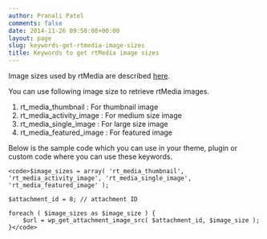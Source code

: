 ```yaml
---
author: Pranali Patel
comments: false
date: 2014-11-26 09:58:08+00:00
layout: page
slug: keywords-get-rtmedia-image-sizes
title: Keywords to get rtMedia image sizes
---
```


Image sizes used by rtMedia are described [here](http://docs.rtcamp.com/rtmedia/getting-started/settings/#ImageSizes).

You can use following image size to retrieve rtMedia images.

1. rt_media_thumbnail  : For thumbnail image
2. rt_media_activity_image : For medium size image
3. rt_media_single_image : For large size image
4. rt_media_featured_image : For featured image

Below is the sample code which you can use in your theme, plugin or custom code where you can use these keywords.


    
    <code>$image_sizes = array( 'rt_media_thumbnail', 'rt_media_activity_image', 'rt_media_single_image', 'rt_media_featured_image' );
    
    $attachment_id = 8; // attachment ID
    
    foreach ( $image_sizes as $image_size ) {
        $url = wp_get_attachment_image_src( $attachment_id, $image_size );
    }</code>




